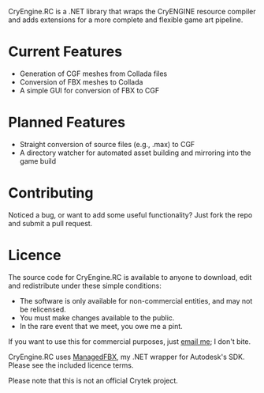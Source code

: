 CryEngine.RC is a .NET library that wraps the CryENGINE resource compiler and adds extensions for a more complete and flexible game art pipeline.

# Current Features

* Generation of CGF meshes from Collada files
* Conversion of FBX meshes to Collada
* A simple GUI for conversion of FBX to CGF

# Planned Features

* Straight conversion of source files (e.g., .max) to CGF
* A directory watcher for automated asset building and mirroring into the game build

# Contributing

Noticed a bug, or want to add some useful functionality? Just fork the repo and submit a pull request.

# Licence

The source code for CryEngine.RC is available to anyone to download, edit and redistribute under these simple conditions:

* The software is only available for non-commercial entities, and may not be relicensed.
* You must make changes available to the public.
* In the rare event that we meet, you owe me a pint.

If you want to use this for commercial purposes, just [email me](mailto:ruan@inkdev.net); I don't bite.

CryEngine.RC uses [ManagedFBX](https://github.com/returnString/ManagedFBX), my .NET wrapper for Autodesk's SDK. Please see the included licence terms.

Please note that this is not an official Crytek project.